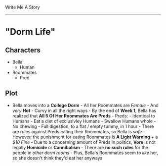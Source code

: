 Write	Me	A	Story
****************

"Dorm	Life"
===========

Characters
----------
-	Bella
	-	Human
-	Roommates
	-	Pred

Plot
----
-	Bella	moves	into	a	__College	Dorm__
		-	All	her	Roommates	are	_Female_
				-	And	_very_	__Hot__
						-	Curvy	in	all	the	right	ways
		-	By	the	end	of	__Week	1__,	Bella	has	realized	that	__All	5	Of	Her	Roommates	Are	Preds__
				-	Preds:
						-	Identical	to	Humans
						-	Eat	a	diet	of	exclusivley	Humans
								-	Swallow	Humans	whole
										-	No	chewing
										-	Full	digestion,	to	a	flat	/	empty	tummy,	in	1	hour
				-	There	are	rules	against	Preds	eating	their	Roommates,	so	Bella	is	_safe_
						-	However,	the	punishment	for	eating	Roommates	is	__A	Light	Warning__	+	a	_$10	Fine_
								-	Due	to	a	concerning	amount	of	Preds	in	politics,	__Vore__	is	not	legally	__Homicide__	or	__Cannibalism__
						-	There	are	__no	such	rules__	for	the	people	in	_other	dorm	rooms_
				-	Plus,	Bella's	Roommates	seem	to	_like_	her,	so	she	doesn't	think	they'd	eat	her	anyways